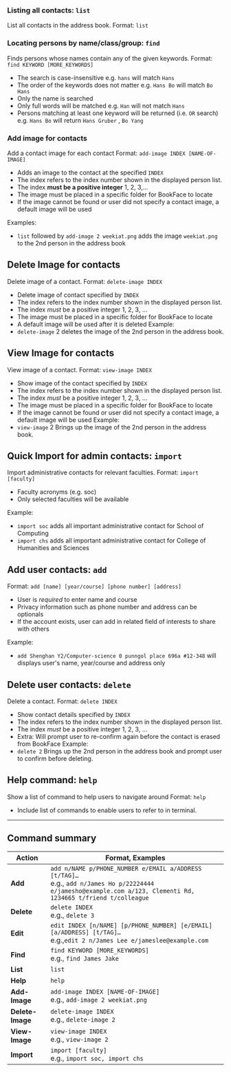 ### Listing all contacts: `list`

List all contacts in the address book.
Format: `list`

### Locating persons by name/class/group: `find`

Finds persons whose names contain any of the given keywords.
Format: `find KEYWORD [MORE_KEYWORDS]`

* The search is case-insensitive e.g. `hans` will match `Hans`
* The order of the keywords does not matter e.g. `Hans Bo` will match `Bo Hans`
* Only the name is searched
* Only full words will be matched e.g. `Han` will not match `Hans`
* Persons matching at least one keyword will be returned (i.e. `OR` search) e.g. `Hans Bo` will return `Hans Gruber`
  , `Bo Yang`

### Add image for contacts

Add a contact image for each contact
Format: `add-image INDEX [NAME-OF-IMAGE]`

* Adds an image to the contact at the specified `INDEX`
* The index refers to the index number shown in the displayed person list.
* The index **must be a positive integer** 1, 2, 3,...
* The image must be placed in a specific folder for BookFace to locate
* If the image cannot be found or user did not specify a contact image, a default image will be used

Examples:

* `list` followed by `add-image 2 weekiat.png` adds the image `weekiat.png` to the 2nd person in the address book

## Delete Image for contacts

Delete image of a contact.
Format: `delete-image INDEX`

* Delete image of contact specified by `INDEX`
* The index refers to the index number shown in the displayed person list.
* The index *must* be a positive integer 1, 2, 3, …
* The image must be placed in a specific folder for BookFace to locate
* A default image will be used after it is deleted
  Example:
* `delete-image` 2 deletes the image of the 2nd person in the address book.

## View Image for contacts

View image of a contact.
Format: `view-image INDEX`

* Show image of the contact specified by `INDEX`
* The index refers to the index number shown in the displayed person list.
* The index *must* be a positive integer 1, 2, 3, …
* The image must be placed in a specific folder for BookFace to locate
* If the image cannot be found or user did not specify a contact image, a default image will be used
  Example:
* `view-image` 2 Brings up the image of the 2nd person in the address book.

## Quick Import for admin contacts: `import`

Import administrative contacts for relevant faculties.
Format: `import [faculty]`

* Faculty acronyms (e.g. soc)
* Only selected faculties will be available

Example:

* `import soc` adds all important administrative contact for School of Computing
* `import chs` adds all important administrative contact for College of Humanities and Sciences


## Add user contacts: `add`

Format: `add [name] [year/course] [phone number] [address]`

* User is *required* to enter name and course
* Privacy information such as phone number and address can be optionals
* If the account exists, user can add in related field of interests to share with others

Example:
* `add Shenghan Y2/Computer-science 0 punngol place 696a #12-348` will displays user's name, year/course
  and address only

## Delete user contacts: `delete`

Delete a contact.
Format: `delete INDEX`

* Show contact details specified by `INDEX`
* The index refers to the index number shown in the displayed person list.
* The index *must* be a positive integer 1, 2, 3, …
* Extra: Will prompt user to re-confirm again before the contact is erased from BookFace
  Example:
* `delete 2` Brings up the 2nd person in the address book and prompt user to confirm before deleting.

## Help command: `help`

Show a list of command to help users to navigate around
Format: `help`

* Include list of commands to enable users to refer to in terminal.

-----------------------

## Command summary

| Action           | Format, Examples                                                                                                                                                      |
|------------------|-----------------------------------------------------------------------------------------------------------------------------------------------------------------------|
| **Add**          | `add n/NAME p/PHONE_NUMBER e/EMAIL a/ADDRESS [t/TAG]…​` <br> e.g., `add n/James Ho p/22224444 e/jamesho@example.com a/123, Clementi Rd, 1234665 t/friend t/colleague` |
| **Delete**       | `delete INDEX`<br> e.g., `delete 3`                                                                                                                                   |
| **Edit**         | `edit INDEX [n/NAME] [p/PHONE_NUMBER] [e/EMAIL] [a/ADDRESS] [t/TAG]…​`<br> e.g.,`edit 2 n/James Lee e/jameslee@example.com`                                           |
| **Find**         | `find KEYWORD [MORE_KEYWORDS]`<br> e.g., `find James Jake`                                                                                                            |
| **List**         | `list`                                                                                                                                                                |
| **Help**         | `help`                                                                                                                                                                |
| **Add-Image**    | `add-image INDEX [NAME-OF-IMAGE]` <br> e.g., `add-image 2 weekiat.png`                                                                                                |
| **Delete-Image** | `delete-image INDEX` <br> e.g.,  `delete-image 2`                                                                                                                     |
| **View-Image**   | `view-image INDEX` <br> e.g.,  `view-image 2`                                                                                                                         |
| **Import**       | `import [faculty]` <br> e.g.,  `import soc, import chs`                                                                                                               |

